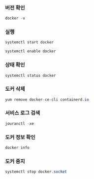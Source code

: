 ### 버전 확인

```java
docker -v
```

### 실행

```java
systemctl start docker
```

```java
systemctl enable docker
```

### 상태 확인

```java
systemctl status docker
```

### 도커 삭제

```java
yum remove docker-ce-cli containerd.io
```

### 서비스 로그 검색

```java
jouranctl -xe
```

### 도커 정보 확인

```java
docker info
```

### 도커 중지

```java
systemctl stop docker.socket
```
